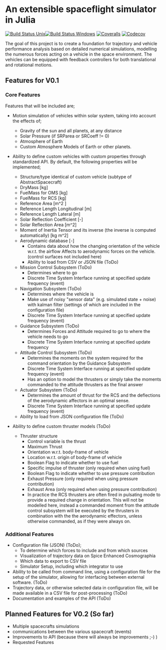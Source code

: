 # An extensible spaceflight simulator in Julia

[![Build Status Unix][travis-badge]][travis-url][![Build Status Windows][av-badge]][av-url] [![Coveralls][coveralls-badge]][coveralls-url] [![Codecov][codecov-badge]][codecov-url]

  The goal of this project is to create a foundation for trajectory and vehicle
  performance analysis based on detailed numerical simulations, modelling the numerous
  forces acting on a vehicle in the space environment. The vehicles can be equipped with
  feedback controllers for both translational and rotational motions.

## Features for V0.1

### Core Features
Features that will be included are;
 - Motion simulation of vehicles within solar system, taking into account the effects of;
    + Gravity of the sun and all planets, at any distance
    + Solar Pressure (if SRParea or SRCoeff != 0)
    + Atmosphere of Earth
    + Custom Atmosphere Models of Earth or other planets.

- Ability to define custom vehicles with custom properties through standardized API. By default,
  the following properties will be implemented;
    + Structure/type identical of custom vehicle (subtype of AbstractSpacecraft)
    + DryMass [kg]
    + FuelMass for OMS [kg]
    + FuelMass for RCS [kg]
    + Reference Area  [m^2 ]
    + Reference Length Longitudinal  [m]
    + Reference Length Lateral  [m]
    + Solar Reflection Coefficient [-]
    + Solar Reflection Area [m^2]
    + Moment of Inertia Tensor and its inverse (the inverse is computed automatically) [kg m^2]
    + Aerodynamic database [-]
      * Contains data about how the changing orientation of the vehicle w.r.t. the airflow
        Affects to aerodynamic forces on the vehicle. (control surfaces not included here)
      * Ability to load from CSV or JSON file (ToDo)
    + Mission Control Subsystem (ToDo)
      * Determines where to go
      * Discrete Time System Interface running at specified update frequency (event)
    + Navigation Subsystem (ToDo)
      * Determines where the vehicle is
      * Make use of noisy "sensor data" (e.g. simulated state + noise) with kalman filter
        (settings of which are included in the configuration file)
      * Discrete Time System Interface running at specified update frequency (event)
    + Guidance Subsystem (ToDo)
      * Determines Forces and Attitude required to go to where the vehicle needs to go
      * Discrete Time System Interface running at specified update frequency
    + Attitude Control Subsystem (ToDo)
      * Determines the moments on the system required for the command orientation by the
        Guidance Subsystem
      * Discrete Time System Interface running at specified update frequency (event)
      * Has an option to model the thrusters or simply take the moments commanded to the
        attitude thrusters as the final answer
    + Actuator Subsystem (ToDo)
      * Determines the amount of thrust for the RCS and the deflections of the aerodynamic
        affectors in an optimal sense.
      * Discrete Time System Interface running at specified update frequency (event)
    + Ability to load from JSON configuration file (ToDo)


- Ability to define custom thruster models (ToDo)
  + Thruster structure
    * Control variable is the thrust
    * Maximum Thrust
    * Orientation w.r.t. body-frame of vehicle
    * Location w.r.t. origin of body-frame of vehicle
    * Boolean Flag to indicate whether to use fuel
    * Specific impulse of thruster (only required when using fuel)
    * Boolean Flag to indicate whether to use pressure contribution
    * Exhaust Pressure (only required when using pressure contribution)
    * Exhaust Area (only required when using pressure contribution)
    * In practice the RCS thrusters are often fired in pulsating mode to provide a required
      change in orientation. This will not be modelled here, instead a commanded moment from
      the attitude control subsystem will be executed by the thrusters in combination with the
      the aerodynamic effectors, unless otherwise commanded, as if they were always on.

### Additional Features       
- Configuration file (JSON) (ToDo);
  + To determine which forces to include and from which sources
  + Visualization of trajectory data on Spice Enhanced Cosmographia
  + Which data to export to CSV file
  + Simulator Setup, including which integrator to use
- Ability to be called from command line, using a configuration file for the setup of the simulator,
  allowing for interfacing between external software. (ToDo)
- Trajectory data, or otherwise selected data in configuration file, will be made available in a CSV file for
  post-processing (ToDo)
- Documentation and examples of the API (ToDo)


## Planned Features for V0.2 (So far)
- Multiple spacecrafts simulations
- communications between the various spacecraft (events)
- Improvements to API (because there will always be improvements ;-) )
- Requested Features

[travis-badge]: https://travis-ci.org/Brinky5678/FlightSimulator.svg?branch=master
[travis-url]: https://travis-ci.org/Brinky5678/FlightSimulator
[av-badge]: https://ci.appveyor.com/api/projects/status/freb0c18tjbpiwy9?svg=true
[av-url]: https://ci.appveyor.com/project/Brinky5678/flightsimulator
[coveralls-badge]: https://coveralls.io/repos/github/Brinky5678/FlightSimulator/badge.svg?branch=master
[coveralls-url]: https://coveralls.io/github/Brinky5678/FlightSimulator?branch=master
[codecov-badge]: http://codecov.io/github/Brinky5678/FlightSimulator/coverage.svg?branch=master
[codecov-url]: http://codecov.io/github/Brinky5678/FlightSimulator?branch=master

